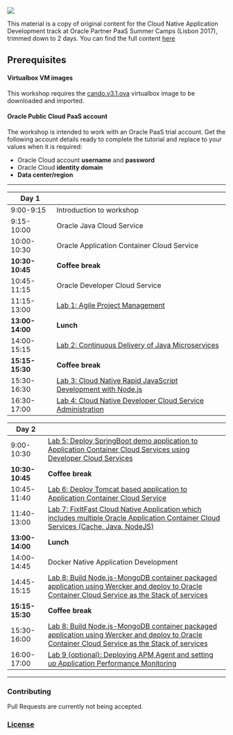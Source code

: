 ![](common/paas.summer.camp.png)

This material is a copy of original content for the Cloud Native Application Development track at Oracle Partner PaaS Summer Camps (Lisbon 2017), trimmed down to 2 days. You can find the full content [here](https://github.com/nagypeter/appdev-partner-technical-forum) 

## Prerequisites

#### Virtualbox VM images

This workshop requires the [cando.v3.1.ova](https://drive.google.com/open?id=0B0MXC4qaECO6M3lxTGZ1RVZjd1k) virtualbox image to be downloaded and imported.

#### Oracle Public Cloud PaaS  account

The workshop is intended to work with an Oracle PaaS trial account. Get the following account details ready to complete the tutorial and replace to your values when it is required:

+ Oracle Cloud account **username** and **password**
+ Oracle Cloud **identity domain**
+ **Data center/region**

----

| **Day 1** |  |
|-------------|----------------------------------------------------------------------------------------------------------------------------------------------------------------------------|
| 9:00-9:15 | Introduction to workshop |
| 9:15-10:00 |  Oracle Java Cloud Service |
| 10:00-10:30 |  Oracle Application Container Cloud Service |
| **10:30-10:45** | **Coffee break** |
| 10:45-11:15 | Oracle Developer Cloud Service |
| 11:15-13:00 | [Lab 1: Agile Project Management](microservices/CloudNative100.md) |
| **13:00-14:00** | **Lunch** |
| 14:00-15:15 | [Lab 2: Continuous Delivery of Java Microservices](microservices/CloudNative200.md) |
| **15:15-15:30** | **Coffee break** |
| 15:30-16:30 | [Lab 3: Cloud Native Rapid JavaScript Development with Node.js](microservices/CloudNative300.md) |
| 16:30-17:00 | [Lab 4: Cloud Native Developer Cloud Service Administration](microservices/CloudNative400.md) |

| **Day 2** |  |
|-------------|----------------------------------------------------------------------------------------------------------------------------------------------------------------------------|
| 9:00-10:30 | [Lab 5: Deploy SpringBoot demo application to Application Container Cloud Services using Developer Cloud Services](springboot-sample/README.md)
| **10:30-10:45** | **Coffee break** |
| 10:45-11:40 | [Lab 6: Deploy Tomcat based application to Application Container Cloud Service](accs-tomcat/README.md) |
| 11:40-13:00 | [Lab 7: FixItFast Cloud Native Application which includes multiple Oracle Application Container Cloud Services (Cache, Java, NodeJS)](stack/stack.cache.md) |
| **13:00-14:00** | **Lunch** |
| 14:00-14:45 | Docker Native Application Development |
| 14:45-15:15 | [Lab 8: Build Node.js-MongoDB container packaged application using Wercker and deploy to Oracle Container Cloud Service as the Stack of services](nodejs-mongodb-stack/README.md) |
| **15:15-15:30** | **Coffee break** |
| 15:30-16:00 | [Lab 8: Build Node.js-MongoDB container packaged application using Wercker and deploy to Oracle Container Cloud Service as the Stack of services](nodejs-mongodb-stack/README.md) |
| 16:00-17:00 | [Lab 9 (optional): Deploying APM Agent and setting up Application Performance Monitoring](apm/README.md) |

---

### Contributing

Pull Requests are currently not being accepted. 

### [License](LICENSE.md)
